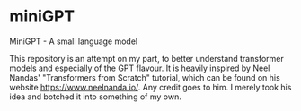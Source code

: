 # miniGPT
MiniGPT - A small language model

This repository is an attempt on my part, to better understand transformer models and 
especially of the GPT flavour.
It is heavily inspired by Neel Nandas' "Transformers from Scratch" tutorial, which can be found 
on his website https://www.neelnanda.io/.
Any credit goes to him. I merely took his idea and botched it into something of my own.


